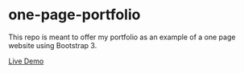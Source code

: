one-page-portfolio
==================

This repo is meant to offer my portfolio as an example of a one page website using Bootstrap 3.

[Live Demo](https://kb727.com "Live Demo")
